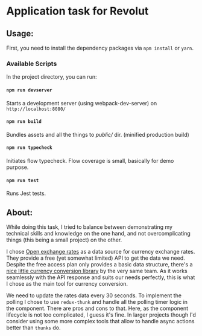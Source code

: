 # Application task for Revolut

## Usage:

First, you need to install the dependency packages via `npm install` or `yarn`.

### Available Scripts

In the project directory, you can run:

#### `npm run devserver `

Starts a development server (using webpack-dev-server) on `http://localhost:8080/`


#### `npm run build `

Bundles assets and all the things to _public/_ dir. (minified production build)

#### `npm run typecheck `

Initiates flow typecheck. Flow coverage is small, basically for demo purpose.

#### `npm run test `

Runs Jest tests.

## About:

While doing this task, I tried to balance between demonstrating my technical skills and knowledge on the one hand, and not overcomplicating things (this being a small project) on the other.

I chose [Open exchange rates](https://openexchangerates.org/) as a data source for currency exchange rates. They provide a free (yet somewhat limited) API to get the data we need. Despite the free access plan only provides a basic data structure, there's a [nice little currency conversion library](https://openexchangerates.github.io/money.js/) by the very same team. As it works seamlessly with the API response and suits our needs perfectly, this is what I chose as the main tool for currency conversion.

We need to update the rates data every 30 seconds. To implement the polling I chose to use `redux-thunk` and handle all the polling timer logic in the component. There are pros and cons to that. Here, as the component lifecycle is not too complicated, I guess it's fine. In larger projects though I'd consider using some more complex tools that allow to handle async actions better than `thunks` do.
